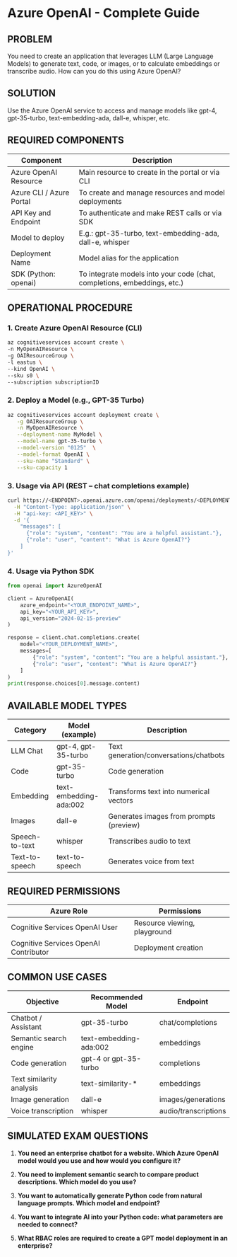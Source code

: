 # Azure OpenAI - Complete Guide

## PROBLEM
You need to create an application that leverages LLM (Large Language Models) to generate text, code, or images, or to calculate embeddings or transcribe audio. How can you do this using Azure OpenAI?

## SOLUTION
Use the Azure OpenAI service to access and manage models like gpt-4, gpt-35-turbo, text-embedding-ada, dall-e, whisper, etc.

## REQUIRED COMPONENTS

| Component | Description |
|-----------|-------------|
| Azure OpenAI Resource | Main resource to create in the portal or via CLI |
| Azure CLI / Azure Portal | To create and manage resources and model deployments |
| API Key and Endpoint | To authenticate and make REST calls or via SDK |
| Model to deploy | E.g.: gpt-35-turbo, text-embedding-ada, dall-e, whisper |
| Deployment Name | Model alias for the application |
| SDK (Python: openai) | To integrate models into your code (chat, completions, embeddings, etc.) |

## OPERATIONAL PROCEDURE

### 1. Create Azure OpenAI Resource (CLI)
```bash
az cognitiveservices account create \
-n MyOpenAIResource \
-g OAIResourceGroup \
-l eastus \
--kind OpenAI \
--sku s0 \
--subscription subscriptionID
```

### 2. Deploy a Model (e.g., GPT-35 Turbo)
```bash
az cognitiveservices account deployment create \
   -g OAIResourceGroup \
   -n MyOpenAIResource \
   --deployment-name MyModel \
   --model-name gpt-35-turbo \
   --model-version "0125"  \
   --model-format OpenAI \
   --sku-name "Standard" \
   --sku-capacity 1
```

### 3. Usage via API (REST – chat completions example)
```bash
curl https://<ENDPOINT>.openai.azure.com/openai/deployments/<DEPLOYMENT_NAME>/chat/completions?api-version=2023-03-15-preview \
  -H "Content-Type: application/json" \
  -H "api-key: <API_KEY>" \
  -d '{
    "messages": [
      {"role": "system", "content": "You are a helpful assistant."},
      {"role": "user", "content": "What is Azure OpenAI?"}
    ]
}'
```

### 4. Usage via Python SDK
```python
from openai import AzureOpenAI

client = AzureOpenAI(
    azure_endpoint="<YOUR_ENDPOINT_NAME>",
    api_key="<YOUR_API_KEY>",
    api_version="2024-02-15-preview"
)

response = client.chat.completions.create(
    model="<YOUR_DEPLOYMENT_NAME>",
    messages=[
        {"role": "system", "content": "You are a helpful assistant."},
        {"role": "user", "content": "What is Azure OpenAI?"}
    ]
)
print(response.choices[0].message.content)
```

## AVAILABLE MODEL TYPES

| Category | Model (example) | Description |
|----------|-----------------|-------------|
| LLM Chat | gpt-4, gpt-35-turbo | Text generation/conversations/chatbots |
| Code | gpt-35-turbo | Code generation |
| Embedding | text-embedding-ada:002 | Transforms text into numerical vectors |
| Images | dall-e | Generates images from prompts (preview) |
| Speech-to-text | whisper | Transcribes audio to text |
| Text-to-speech | text-to-speech | Generates voice from text |

## REQUIRED PERMISSIONS

| Azure Role | Permissions |
|------------|-------------|
| Cognitive Services OpenAI User | Resource viewing, playground |
| Cognitive Services OpenAI Contributor | Deployment creation |

## COMMON USE CASES

| Objective | Recommended Model | Endpoint |
|-----------|-------------------|----------|
| Chatbot / Assistant | gpt-35-turbo | chat/completions |
| Semantic search engine | text-embedding-ada:002 | embeddings |
| Code generation | gpt-4 or gpt-35-turbo | completions |
| Text similarity analysis | text-similarity-* | embeddings |
| Image generation | dall-e | images/generations |
| Voice transcription | whisper | audio/transcriptions |

## SIMULATED EXAM QUESTIONS

1. **You need an enterprise chatbot for a website. Which Azure OpenAI model would you use and how would you configure it?**

2. **You need to implement semantic search to compare product descriptions. Which model do you use?**

3. **You want to automatically generate Python code from natural language prompts. Which model and endpoint?**

4. **You want to integrate AI into your Python code: what parameters are needed to connect?**

5. **What RBAC roles are required to create a GPT model deployment in an enterprise?**



